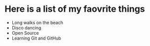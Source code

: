 # Here is a list of my faovrite things
- Long walks on the beach
- Disco dancing
- Open Source
- Learning Git and GitHub
